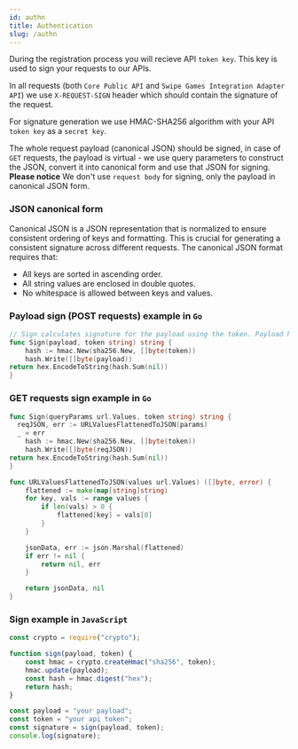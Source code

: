 ```yaml
---
id: authn
title: Authentication
slug: /authn
---
```


During the registration process you will recieve API `token key`.
This key is used to sign your requests to our APIs.

In all requests (both `Core Public API` and `Swipe Games Integration Adapter API`) we use `X-REQUEST-SIGN` header which should contain the signature of the request.

For signature generation we use HMAC-SHA256 algorithm with your API `token key` as a `secret key`.

The whole request payload (canonical JSON) should be signed, in case of `GET` requests, the payload is virtual - we use query parameters to construct the JSON, convert it into canonical form and use that JSON for signing.
**Please notice** We don't use `request body` for signing, only the payload in canonical JSON form.

### JSON canonical form

Canonical JSON is a JSON representation that is normalized to ensure consistent ordering of keys and formatting. This is crucial for generating a consistent signature across different requests.
The canonical JSON format requires that:

-   All keys are sorted in ascending order.
-   All string values are enclosed in double quotes.
-   No whitespace is allowed between keys and values.

### Payload sign (POST requests) example in `Go`

```go
// Sign calculates signature for the payload using the token. Payload here is your stringified canonical JSON.
func Sign(payload, token string) string {
	hash := hmac.New(sha256.New, []byte(token))
	hash.Write([]byte(payload))
return hex.EncodeToString(hash.Sum(nil))
}
```

### GET requests sign example in `Go`

```go
func Sign(queryParams url.Values, token string) string {
  reqJSON, err := URLValuesFlattenedToJSON(params)
  _ = err
	hash := hmac.New(sha256.New, []byte(token))
	hash.Write([]byte(reqJSON))
return hex.EncodeToString(hash.Sum(nil))
}

func URLValuesFlattenedToJSON(values url.Values) ([]byte, error) {
	flattened := make(map[string]string)
	for key, vals := range values {
		if len(vals) > 0 {
			flattened[key] = vals[0]
		}
	}

	jsonData, err := json.Marshal(flattened)
	if err != nil {
		return nil, err
	}

	return jsonData, nil
}
```

### Sign example in `JavaScript`

```javascript
const crypto = require("crypto");

function sign(payload, token) {
    const hmac = crypto.createHmac("sha256", token);
    hmac.update(payload);
    const hash = hmac.digest("hex");
    return hash;
}

const payload = "your payload";
const token = "your api token";
const signature = sign(payload, token);
console.log(signature);
```
